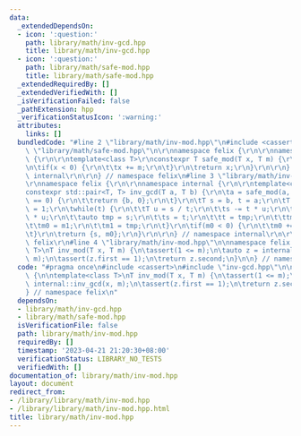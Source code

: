 ```yaml
---
data:
  _extendedDependsOn:
  - icon: ':question:'
    path: library/math/inv-gcd.hpp
    title: library/math/inv-gcd.hpp
  - icon: ':question:'
    path: library/math/safe-mod.hpp
    title: library/math/safe-mod.hpp
  _extendedRequiredBy: []
  _extendedVerifiedWith: []
  _isVerificationFailed: false
  _pathExtension: hpp
  _verificationStatusIcon: ':warning:'
  attributes:
    links: []
  bundledCode: "#line 2 \"library/math/inv-mod.hpp\"\n#include <cassert>\n#line 2\
    \ \"library/math/safe-mod.hpp\"\n\r\nnamespace felix {\r\n\r\nnamespace internal\
    \ {\r\n\r\ntemplate<class T>\r\nconstexpr T safe_mod(T x, T m) {\r\n\tx %= m;\r\
    \n\tif(x < 0) {\r\n\t\tx += m;\r\n\t}\r\n\treturn x;\r\n}\r\n\r\n} // namespace\
    \ internal\r\n\r\n} // namespace felix\n#line 3 \"library/math/inv-gcd.hpp\"\n\
    \r\nnamespace felix {\r\n\r\nnamespace internal {\r\n\r\ntemplate<class T>\r\n\
    constexpr std::pair<T, T> inv_gcd(T a, T b) {\r\n\ta = safe_mod(a, b);\r\n\tif(a\
    \ == 0) {\r\n\t\treturn {b, 0};\r\n\t}\r\n\tT s = b, t = a;\r\n\tT m0 = 0, m1\
    \ = 1;\r\n\twhile(t) {\r\n\t\tT u = s / t;\r\n\t\ts -= t * u;\r\n\t\tm0 -= m1\
    \ * u;\r\n\t\tauto tmp = s;\r\n\t\ts = t;\r\n\t\tt = tmp;\r\n\t\ttmp = m0;\r\n\
    \t\tm0 = m1;\r\n\t\tm1 = tmp;\r\n\t}\r\n\tif(m0 < 0) {\r\n\t\tm0 += b / s;\r\n\
    \t}\r\n\treturn {s, m0};\r\n}\r\n\r\n} // namespace internal\r\n\r\n} // namespace\
    \ felix\r\n#line 4 \"library/math/inv-mod.hpp\"\n\nnamespace felix {\n\ntemplate<class\
    \ T>\nT inv_mod(T x, T m) {\n\tassert(1 <= m);\n\tauto z = internal::inv_gcd(x,\
    \ m);\n\tassert(z.first == 1);\n\treturn z.second;\n}\n\n} // namespace felix\n"
  code: "#pragma once\n#include <cassert>\n#include \"inv-gcd.hpp\"\n\nnamespace felix\
    \ {\n\ntemplate<class T>\nT inv_mod(T x, T m) {\n\tassert(1 <= m);\n\tauto z =\
    \ internal::inv_gcd(x, m);\n\tassert(z.first == 1);\n\treturn z.second;\n}\n\n\
    } // namespace felix\n"
  dependsOn:
  - library/math/inv-gcd.hpp
  - library/math/safe-mod.hpp
  isVerificationFile: false
  path: library/math/inv-mod.hpp
  requiredBy: []
  timestamp: '2023-04-21 21:20:30+08:00'
  verificationStatus: LIBRARY_NO_TESTS
  verifiedWith: []
documentation_of: library/math/inv-mod.hpp
layout: document
redirect_from:
- /library/library/math/inv-mod.hpp
- /library/library/math/inv-mod.hpp.html
title: library/math/inv-mod.hpp
---
```

